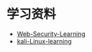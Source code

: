 # 学习资料

* [Web-Security-Learning](https://github.com/CHYbeta/Web-Security-Learning)
* [kali-Linux-learning](https://github.com/ckjbug/kali-Linux-learning)
